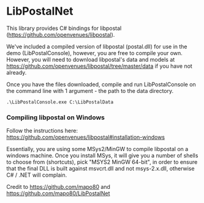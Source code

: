 # LibPostalNet

This library provides C# bindings for libpostal (https://github.com/openvenues/libpostal).

We've included a compiled version of libpostal (postal.dll) for use in the demo (LibPostalConsole), however, 
you are free to compile your own. However, you will need to download libpostal's data and models at 
https://github.com/openvenues/libpostal/tree/master/data if you have not already.

Once you have the files downloaded, compile and run LibPostalConsole on the command line with 1 argument - 
the path to the data directory.

```
.\LibPostalConsole.exe C:\LibPostalData
```

### Compiling libpostal on Windows

Follow the instructions here: https://github.com/openvenues/libpostal#installation-windows

Essentially, you are using some MSys2/MinGW to compile libpostal on a windows machine. Once you install
MSys, it will give you a number of shells to choose from (shortcuts), pick "MSYS2 MinGW 64-bit", in order
to ensure that the final DLL is built against msvcrt.dll and not msys-2.x.dll, otherwise C# / .NET will complain.

Credit to https://github.com/mapo80 and https://github.com/mapo80/LibPostalNet
